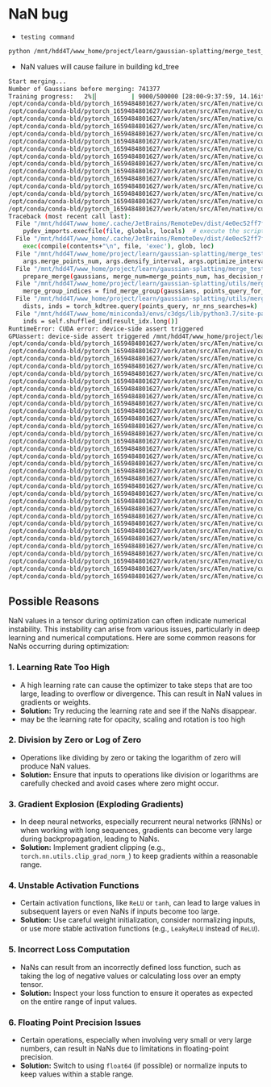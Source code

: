 # NaN bug
- `testing command`
```sh
python /mnt/hdd4T/www_home/project/learn/gaussian-splatting/merge_test_1021.py -s dataset/tandt/truck -m output/merge_debug/truck/nan_debug --eval --iterations 500000 --densify_interval 0 --optimize_interval 0 --merge_interval 3000 --merge_points_num 20000 --start_checkpoint /mnt/hdd4T/www_home/project/learn/gaussian-splatting/output/merge_debug/truck/merge_1028_ITER_500000_DI_0_OI_0_MI_3000_MPN_20000/chkpnt18000.pth
```
- NaN values will cause failure in building kd_tree
```sh
Start merging...
Number of Gaussians before merging: 741377
Training progress:   2%|▏         | 9000/500000 [28:00<9:37:59, 14.16it/s, Loss=0.6497218, gaussion_pts=741377]/opt/conda/conda-bld/pytorch_1659484801627/work/aten/src/ATen/native/cuda/IndexKernel.cu:91: operator(): block: [65,0,0], thread: [66,0,0] Assertion `index >= -sizes[i] && index < sizes[i] && "index out of bounds"` failed.
/opt/conda/conda-bld/pytorch_1659484801627/work/aten/src/ATen/native/cuda/IndexKernel.cu:91: operator(): block: [65,0,0], thread: [67,0,0] Assertion `index >= -sizes[i] && index < sizes[i] && "index out of bounds"` failed.
/opt/conda/conda-bld/pytorch_1659484801627/work/aten/src/ATen/native/cuda/IndexKernel.cu:91: operator(): block: [65,0,0], thread: [70,0,0] Assertion `index >= -sizes[i] && index < sizes[i] && "index out of bounds"` failed.
/opt/conda/conda-bld/pytorch_1659484801627/work/aten/src/ATen/native/cuda/IndexKernel.cu:91: operator(): block: [65,0,0], thread: [71,0,0] Assertion `index >= -sizes[i] && index < sizes[i] && "index out of bounds"` failed.
/opt/conda/conda-bld/pytorch_1659484801627/work/aten/src/ATen/native/cuda/IndexKernel.cu:91: operator(): block: [65,0,0], thread: [74,0,0] Assertion `index >= -sizes[i] && index < sizes[i] && "index out of bounds"` failed.
/opt/conda/conda-bld/pytorch_1659484801627/work/aten/src/ATen/native/cuda/IndexKernel.cu:91: operator(): block: [65,0,0], thread: [75,0,0] Assertion `index >= -sizes[i] && index < sizes[i] && "index out of bounds"` failed.
/opt/conda/conda-bld/pytorch_1659484801627/work/aten/src/ATen/native/cuda/IndexKernel.cu:91: operator(): block: [65,0,0], thread: [78,0,0] Assertion `index >= -sizes[i] && index < sizes[i] && "index out of bounds"` failed.
/opt/conda/conda-bld/pytorch_1659484801627/work/aten/src/ATen/native/cuda/IndexKernel.cu:91: operator(): block: [65,0,0], thread: [79,0,0] Assertion `index >= -sizes[i] && index < sizes[i] && "index out of bounds"` failed.
/opt/conda/conda-bld/pytorch_1659484801627/work/aten/src/ATen/native/cuda/IndexKernel.cu:91: operator(): block: [65,0,0], thread: [82,0,0] Assertion `index >= -sizes[i] && index < sizes[i] && "index out of bounds"` failed.
/opt/conda/conda-bld/pytorch_1659484801627/work/aten/src/ATen/native/cuda/IndexKernel.cu:91: operator(): block: [65,0,0], thread: [83,0,0] Assertion `index >= -sizes[i] && index < sizes[i] && "index out of bounds"` failed.
/opt/conda/conda-bld/pytorch_1659484801627/work/aten/src/ATen/native/cuda/IndexKernel.cu:91: operator(): block: [65,0,0], thread: [86,0,0] Assertion `index >= -sizes[i] && index < sizes[i] && "index out of bounds"` failed.
/opt/conda/conda-bld/pytorch_1659484801627/work/aten/src/ATen/native/cuda/IndexKernel.cu:91: operator(): block: [65,0,0], thread: [87,0,0] Assertion `index >= -sizes[i] && index < sizes[i] && "index out of bounds"` failed.
/opt/conda/conda-bld/pytorch_1659484801627/work/aten/src/ATen/native/cuda/IndexKernel.cu:91: operator(): block: [65,0,0], thread: [90,0,0] Assertion `index >= -sizes[i] && index < sizes[i] && "index out of bounds"` failed.
/opt/conda/conda-bld/pytorch_1659484801627/work/aten/src/ATen/native/cuda/IndexKernel.cu:91: operator(): block: [65,0,0], thread: [91,0,0] Assertion `index >= -sizes[i] && index < sizes[i] && "index out of bounds"` failed.
/opt/conda/conda-bld/pytorch_1659484801627/work/aten/src/ATen/native/cuda/IndexKernel.cu:91: operator(): block: [65,0,0], thread: [94,0,0] Assertion `index >= -sizes[i] && index < sizes[i] && "index out of bounds"` failed.
/opt/conda/conda-bld/pytorch_1659484801627/work/aten/src/ATen/native/cuda/IndexKernel.cu:91: operator(): block: [65,0,0], thread: [95,0,0] Assertion `index >= -sizes[i] && index < sizes[i] && "index out of bounds"` failed.
Traceback (most recent call last):
  File "/mnt/hdd4T/www_home/.cache/JetBrains/RemoteDev/dist/4e0ec52ff7f75_pycharm-professional-2024.1/plugins/python/helpers/pydev/pydevd.py", line 1535, in _exec
    pydev_imports.execfile(file, globals, locals)  # execute the script
  File "/mnt/hdd4T/www_home/.cache/JetBrains/RemoteDev/dist/4e0ec52ff7f75_pycharm-professional-2024.1/plugins/python/helpers/pydev/_pydev_imps/_pydev_execfile.py", line 18, in execfile
    exec(compile(contents+"\n", file, 'exec'), glob, loc)
  File "/mnt/hdd4T/www_home/project/learn/gaussian-splatting/merge_test_1021.py", line 520, in <module>
    args.merge_points_num, args.densify_interval, args.optimize_interval)
  File "/mnt/hdd4T/www_home/project/learn/gaussian-splatting/merge_test_1021.py", line 272, in training
    prepare_merge(gaussians, merge_num=merge_points_num, has_decision_mask=False)
  File "/mnt/hdd4T/www_home/project/learn/gaussian-splatting/utils/merge_utils.py", line 43, in prepare_merge
    merge_group_indices = find_merge_group(gaussians, points_query_for_kdtree, merge_group_size=merge_group_size)
  File "/mnt/hdd4T/www_home/project/learn/gaussian-splatting/utils/merge_utils.py", line 76, in find_merge_group
    dists, inds = torch_kdtree.query(points_query, nr_nns_searches=k)
  File "/mnt/hdd4T/www_home/miniconda3/envs/c3dgs/lib/python3.7/site-packages/torch_kdtree/nn_distance.py", line 109, in query
    inds = self.shuffled_ind[result_idx.long()]
RuntimeError: CUDA error: device-side assert triggered
GPUassert: device-side assert triggered /mnt/hdd4T/www_home/project/learn/gaussian-splatting/submodules/torch_kdtree/src/kdtree_g.cu 144
/opt/conda/conda-bld/pytorch_1659484801627/work/aten/src/ATen/native/cuda/IndexKernel.cu:91: operator(): block: [159,0,0], thread: [32,0,0] Assertion `index >= -sizes[i] && index < sizes[i] && "index out of bounds"` failed.
/opt/conda/conda-bld/pytorch_1659484801627/work/aten/src/ATen/native/cuda/IndexKernel.cu:91: operator(): block: [159,0,0], thread: [33,0,0] Assertion `index >= -sizes[i] && index < sizes[i] && "index out of bounds"` failed.
/opt/conda/conda-bld/pytorch_1659484801627/work/aten/src/ATen/native/cuda/IndexKernel.cu:91: operator(): block: [159,0,0], thread: [34,0,0] Assertion `index >= -sizes[i] && index < sizes[i] && "index out of bounds"` failed.
/opt/conda/conda-bld/pytorch_1659484801627/work/aten/src/ATen/native/cuda/IndexKernel.cu:91: operator(): block: [159,0,0], thread: [35,0,0] Assertion `index >= -sizes[i] && index < sizes[i] && "index out of bounds"` failed.
/opt/conda/conda-bld/pytorch_1659484801627/work/aten/src/ATen/native/cuda/IndexKernel.cu:91: operator(): block: [159,0,0], thread: [36,0,0] Assertion `index >= -sizes[i] && index < sizes[i] && "index out of bounds"` failed.
/opt/conda/conda-bld/pytorch_1659484801627/work/aten/src/ATen/native/cuda/IndexKernel.cu:91: operator(): block: [159,0,0], thread: [37,0,0] Assertion `index >= -sizes[i] && index < sizes[i] && "index out of bounds"` failed.
/opt/conda/conda-bld/pytorch_1659484801627/work/aten/src/ATen/native/cuda/IndexKernel.cu:91: operator(): block: [159,0,0], thread: [38,0,0] Assertion `index >= -sizes[i] && index < sizes[i] && "index out of bounds"` failed.
/opt/conda/conda-bld/pytorch_1659484801627/work/aten/src/ATen/native/cuda/IndexKernel.cu:91: operator(): block: [159,0,0], thread: [39,0,0] Assertion `index >= -sizes[i] && index < sizes[i] && "index out of bounds"` failed.
/opt/conda/conda-bld/pytorch_1659484801627/work/aten/src/ATen/native/cuda/IndexKernel.cu:91: operator(): block: [159,0,0], thread: [40,0,0] Assertion `index >= -sizes[i] && index < sizes[i] && "index out of bounds"` failed.
/opt/conda/conda-bld/pytorch_1659484801627/work/aten/src/ATen/native/cuda/IndexKernel.cu:91: operator(): block: [159,0,0], thread: [41,0,0] Assertion `index >= -sizes[i] && index < sizes[i] && "index out of bounds"` failed.
/opt/conda/conda-bld/pytorch_1659484801627/work/aten/src/ATen/native/cuda/IndexKernel.cu:91: operator(): block: [159,0,0], thread: [42,0,0] Assertion `index >= -sizes[i] && index < sizes[i] && "index out of bounds"` failed.
/opt/conda/conda-bld/pytorch_1659484801627/work/aten/src/ATen/native/cuda/IndexKernel.cu:91: operator(): block: [159,0,0], thread: [43,0,0] Assertion `index >= -sizes[i] && index < sizes[i] && "index out of bounds"` failed.
/opt/conda/conda-bld/pytorch_1659484801627/work/aten/src/ATen/native/cuda/IndexKernel.cu:91: operator(): block: [159,0,0], thread: [44,0,0] Assertion `index >= -sizes[i] && index < sizes[i] && "index out of bounds"` failed.
/opt/conda/conda-bld/pytorch_1659484801627/work/aten/src/ATen/native/cuda/IndexKernel.cu:91: operator(): block: [159,0,0], thread: [45,0,0] Assertion `index >= -sizes[i] && index < sizes[i] && "index out of bounds"` failed.
/opt/conda/conda-bld/pytorch_1659484801627/work/aten/src/ATen/native/cuda/IndexKernel.cu:91: operator(): block: [159,0,0], thread: [46,0,0] Assertion `index >= -sizes[i] && index < sizes[i] && "index out of bounds"` failed.
/opt/conda/conda-bld/pytorch_1659484801627/work/aten/src/ATen/native/cuda/IndexKernel.cu:91: operator(): block: [159,0,0], thread: [47,0,0] Assertion `index >= -sizes[i] && index < sizes[i] && "index out of bounds"` failed.
/opt/conda/conda-bld/pytorch_1659484801627/work/aten/src/ATen/native/cuda/IndexKernel.cu:91: operator(): block: [159,0,0], thread: [48,0,0] Assertion `index >= -sizes[i] && index < sizes[i] && "index out of bounds"` failed.
/opt/conda/conda-bld/pytorch_1659484801627/work/aten/src/ATen/native/cuda/IndexKernel.cu:91: operator(): block: [159,0,0], thread: [49,0,0] Assertion `index >= -sizes[i] && index < sizes[i] && "index out of bounds"` failed.
/opt/conda/conda-bld/pytorch_1659484801627/work/aten/src/ATen/native/cuda/IndexKernel.cu:91: operator(): block: [159,0,0], thread: [50,0,0] Assertion `index >= -sizes[i] && index < sizes[i] && "index out of bounds"` failed.
/opt/conda/conda-bld/pytorch_1659484801627/work/aten/src/ATen/native/cuda/IndexKernel.cu:91: operator(): block: [159,0,0], thread: [51,0,0] Assertion `index >= -sizes[i] && index < sizes[i] && "index out of bounds"` failed.
/opt/conda/conda-bld/pytorch_1659484801627/work/aten/src/ATen/native/cuda/IndexKernel.cu:91: operator(): block: [159,0,0], thread: [52,0,0] Assertion `index >= -sizes[i] && index < sizes[i] && "index out of bounds"` failed.
/opt/conda/conda-bld/pytorch_1659484801627/work/aten/src/ATen/native/cuda/IndexKernel.cu:91: operator(): block: [159,0,0], thread: [53,0,0] Assertion `index >= -sizes[i] && index < sizes[i] && "index out of bounds"` failed.
/opt/conda/conda-bld/pytorch_1659484801627/work/aten/src/ATen/native/cuda/IndexKernel.cu:91: operator(): block: [159,0,0], thread: [54,0,0] Assertion `index >= -sizes[i] && index < sizes[i] && "index out of bounds"` failed.
/opt/conda/conda-bld/pytorch_1659484801627/work/aten/src/ATen/native/cuda/IndexKernel.cu:91: operator(): block: [159,0,0], thread: [55,0,0] Assertion `index >= -sizes[i] && index < sizes[i] && "index out of bounds"` failed.
/opt/conda/conda-bld/pytorch_1659484801627/work/aten/src/ATen/native/cuda/IndexKernel.cu:91: operator(): block: [159,0,0], thread: [56,0,0] Assertion `index >= -sizes[i] && index < sizes[i] && "index out of bounds"` failed.
/opt/conda/conda-bld/pytorch_1659484801627/work/aten/src/ATen/native/cuda/IndexKernel.cu:91: operator(): block: [159,0,0], thread: [57,0,0] Assertion `index >= -sizes[i] && index < sizes[i] && "index out of bounds"` failed.
/opt/conda/conda-bld/pytorch_1659484801627/work/aten/src/ATen/native/cuda/IndexKernel.cu:91: operator(): block: [159,0,0], thread: [58,0,0] Assertion `index >= -sizes[i] && index < sizes[i] && "index out of bounds"` failed.
/opt/conda/conda-bld/pytorch_1659484801627/work/aten/src/ATen/native/cuda/IndexKernel.cu:91: operator(): block: [159,0,0], thread: [59,0,0] Assertion `index >= -sizes[i] && index < sizes[i] && "index out of bounds"` failed.
/opt/conda/conda-bld/pytorch_1659484801627/work/aten/src/ATen/native/cuda/IndexKernel.cu:91: operator(): block: [159,0,0], thread: [60,0,0] Assertion `index >= -sizes[i] && index < sizes[i] && "index out of bounds"` failed.
/opt/conda/conda-bld/pytorch_1659484801627/work/aten/src/ATen/native/cuda/IndexKernel.cu:91: operator(): block: [159,0,0], thread: [61,0,0] Assertion `index >= -sizes[i] && index < sizes[i] && "index out of bounds"` failed.
/opt/conda/conda-bld/pytorch_1659484801627/work/aten/src/ATen/native/cuda/IndexKernel.cu:91: operator(): block: [159,0,0], thread: [62,0,0] Assertion `index >= -sizes[i] && index < sizes[i] && "index out of bounds"` failed.
/opt/conda/conda-bld/pytorch_1659484801627/work/aten/src/ATen/native/cuda/IndexKernel.cu:91: operator(): block: [159,0,0], thread: [63,0,0] Assertion `index >= -sizes[i] && index < sizes[i] && "index out of bounds"` failed.

```
## Possible Reasons
NaN values in a tensor during optimization can often indicate numerical instability. This instability can arise from various issues, particularly in deep learning and numerical computations. Here are some common reasons for NaNs occurring during optimization:

### 1. **Learning Rate Too High**
   - A high learning rate can cause the optimizer to take steps that are too large, leading to overflow or divergence. This can result in NaN values in gradients or weights.
   - **Solution:** Try reducing the learning rate and see if the NaNs disappear.
   - may be the learning rate for opacity, scaling and rotation is too high

### 2. **Division by Zero or Log of Zero**
   - Operations like dividing by zero or taking the logarithm of zero will produce NaN values.
   - **Solution:** Ensure that inputs to operations like division or logarithms are carefully checked and avoid cases where zero might occur.

### 3. **Gradient Explosion (Exploding Gradients)**
   - In deep neural networks, especially recurrent neural networks (RNNs) or when working with long sequences, gradients can become very large during backpropagation, leading to NaNs.
   - **Solution:** Implement gradient clipping (e.g., `torch.nn.utils.clip_grad_norm_`) to keep gradients within a reasonable range.

### 4. **Unstable Activation Functions**
   - Certain activation functions, like `ReLU` or `tanh`, can lead to large values in subsequent layers or even NaNs if inputs become too large.
   - **Solution:** Use careful weight initialization, consider normalizing inputs, or use more stable activation functions (e.g., `LeakyReLU` instead of `ReLU`).

### 5. **Incorrect Loss Computation**
   - NaNs can result from an incorrectly defined loss function, such as taking the log of negative values or calculating loss over an empty tensor.
   - **Solution:** Inspect your loss function to ensure it operates as expected on the entire range of input values.

### 6. **Floating Point Precision Issues**
   - Certain operations, especially when involving very small or very large numbers, can result in NaNs due to limitations in floating-point precision.
   - **Solution:** Switch to using `float64` (if possible) or normalize inputs to keep values within a stable range.
